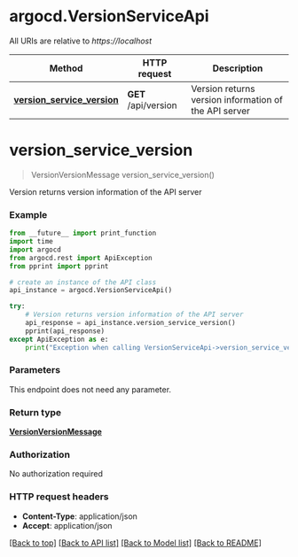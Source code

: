 # argocd.VersionServiceApi

All URIs are relative to *https://localhost*

Method | HTTP request | Description
------------- | ------------- | -------------
[**version_service_version**](VersionServiceApi.md#version_service_version) | **GET** /api/version | Version returns version information of the API server


# **version_service_version**
> VersionVersionMessage version_service_version()

Version returns version information of the API server

### Example
```python
from __future__ import print_function
import time
import argocd
from argocd.rest import ApiException
from pprint import pprint

# create an instance of the API class
api_instance = argocd.VersionServiceApi()

try:
    # Version returns version information of the API server
    api_response = api_instance.version_service_version()
    pprint(api_response)
except ApiException as e:
    print("Exception when calling VersionServiceApi->version_service_version: %s\n" % e)
```

### Parameters
This endpoint does not need any parameter.

### Return type

[**VersionVersionMessage**](VersionVersionMessage.md)

### Authorization

No authorization required

### HTTP request headers

 - **Content-Type**: application/json
 - **Accept**: application/json

[[Back to top]](#) [[Back to API list]](../README.md#documentation-for-api-endpoints) [[Back to Model list]](../README.md#documentation-for-models) [[Back to README]](../README.md)

